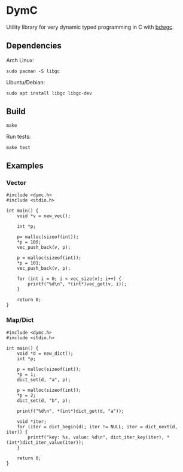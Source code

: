 # DymC

Utility library for very dynamic typed programming in C with [bdwgc](https://github.com/ivmai/bdwgc).

## Dependencies

Arch Linux:

    sudo pacman -S libgc

Ubuntu/Debian:

    sudo apt install libgc libgc-dev

## Build

    make

Run tests:

    make test

## Examples

### Vector

    #include <dymc.h>
    #include <stdio.h>

    int main() {
        void *v = new_vec();

        int *p;

        p= malloc(sizeof(int));
        *p = 100;
        vec_push_back(v, p);

        p = malloc(sizeof(int));
        *p = 101;
        vec_push_back(v, p);

        for (int i = 0; i < vec_size(v); i++) {
            printf("%d\n", *(int*)vec_get(v, i));
        }

        return 0;
    }

### Map/Dict

    #include <dymc.h>
    #include <stdio.h>

    int main() {
        void *d = new_dict();
        int *p;

        p = malloc(sizeof(int));
        *p = 1;
        dict_set(d, "a", p);

        p = malloc(sizeof(int));
        *p = 2;
        dict_set(d, "b", p);

        printf("%d\n", *(int*)dict_get(d, "a"));

        void *iter;
        for (iter = dict_begin(d); iter != NULL; iter = dict_next(d, iter)) {
            printf("key: %s, value: %d\n", dict_iter_key(iter), *(int*)dict_iter_value(iter));
        }

        return 0;
    }


